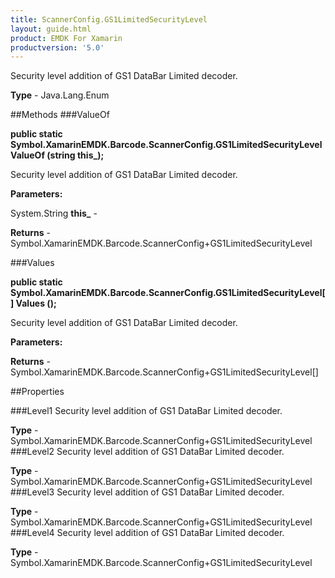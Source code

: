 ```yaml
---
title: ScannerConfig.GS1LimitedSecurityLevel
layout: guide.html
product: EMDK For Xamarin 
productversion: '5.0' 
---
```

Security level addition of GS1 DataBar Limited decoder.

**Type** - Java.Lang.Enum

##Methods
###ValueOf

**public static Symbol.XamarinEMDK.Barcode.ScannerConfig.GS1LimitedSecurityLevel ValueOf (string this_);**

Security level addition of GS1 DataBar Limited decoder.

**Parameters:**

System.String **this_**  - 

**Returns** - Symbol.XamarinEMDK.Barcode.ScannerConfig+GS1LimitedSecurityLevel

###Values

**public static Symbol.XamarinEMDK.Barcode.ScannerConfig.GS1LimitedSecurityLevel[] Values ();**

Security level addition of GS1 DataBar Limited decoder.

**Parameters:**

**Returns** - Symbol.XamarinEMDK.Barcode.ScannerConfig+GS1LimitedSecurityLevel[]

##Properties

###Level1
Security level addition of GS1 DataBar Limited decoder.

**Type** - Symbol.XamarinEMDK.Barcode.ScannerConfig+GS1LimitedSecurityLevel
###Level2
Security level addition of GS1 DataBar Limited decoder.

**Type** - Symbol.XamarinEMDK.Barcode.ScannerConfig+GS1LimitedSecurityLevel
###Level3
Security level addition of GS1 DataBar Limited decoder.

**Type** - Symbol.XamarinEMDK.Barcode.ScannerConfig+GS1LimitedSecurityLevel
###Level4
Security level addition of GS1 DataBar Limited decoder.

**Type** - Symbol.XamarinEMDK.Barcode.ScannerConfig+GS1LimitedSecurityLevel
